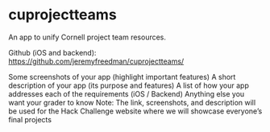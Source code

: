 # cuprojectteams

An app to unify Cornell project team resources.

Github (iOS and backend): https://github.com/jeremyfreedman/cuprojectteams/

Some screenshots of your app (highlight important features)
A short description of your app (its purpose and features)
A list of how your app addresses each of the requirements (iOS / Backend)
Anything else you want your grader to know
Note: The link, screenshots, and description will be used for the Hack Challenge website where we will showcase everyone’s final projects